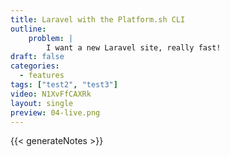 ```yaml
---
title: Laravel with the Platform.sh CLI
outline:
    problem: |
        I want a new Laravel site, really fast!
draft: false
categories:
  - features
tags: ["test2", "test3"]
video: N1XvFfCAXRk
layout: single
preview: 04-live.png
---
```


{{< generateNotes >}}
